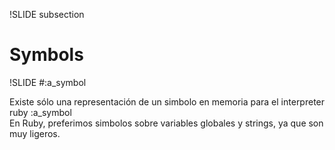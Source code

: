 !SLIDE subsection
# Symbols

!SLIDE
#:a_symbol
<div class="big-text"> Existe sólo una representación de un simbolo en memoria para el interpreter ruby :a_symbol </div>
<div class="big-text"> En Ruby, preferimos simbolos sobre variables globales y strings, ya que son muy ligeros. </div>
